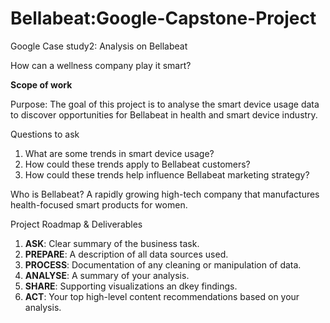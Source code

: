 # Bellabeat:Google-Capstone-Project

Google Case study2: Analysis on Bellabeat

How can a wellness company play it smart?

**Scope of work**

Purpose: The goal of this project is to analyse the smart device usage data to discover opportunities for Bellabeat in health and smart device industry.

Questions to ask
1. What are some trends in smart device usage?
2. How could these trends apply to Bellabeat customers?
3. How could these trends help influence Bellabeat marketing strategy?

Who is Bellabeat?
A rapidly growing high-tech company that manufactures health-focused smart products for women.

Project Roadmap & Deliverables
1. **ASK**: Clear summary of the business task.
2. **PREPARE**: A description of all data sources used.
3. **PROCESS**: Documentation of any cleaning or manipulation of data.
4. **ANALYSE**: A summary of your analysis.
5. **SHARE**: Supporting visualizations an dkey findings.
6. **ACT**: Your top high-level content recommendations based on your analysis.


